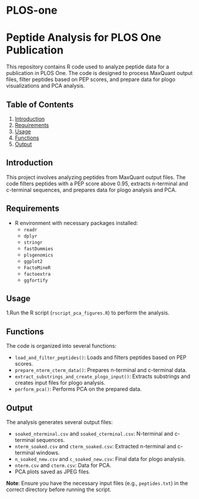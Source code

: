 # PLOS-one
# Peptide Analysis for PLOS One Publication

This repository contains R code used to analyze peptide data for a publication in PLOS One. The code is designed to process MaxQuant output files, filter peptides based on PEP scores, and prepare data for plogo visualizations and PCA analysis.

## Table of Contents

1. [Introduction](#introduction)
2. [Requirements](#requirements)
3. [Usage](#usage)
4. [Functions](#functions)
5. [Output](#output)


## Introduction

This project involves analyzing peptides from MaxQuant output files. The code filters peptides with a PEP score above 0.95, extracts n-terminal and c-terminal sequences, and prepares data for plogo analysis and PCA.

## Requirements

- R environment with necessary packages installed:
  - `readr`
  - `dplyr`
  - `stringr`
  - `fastDummies`
  - `plsgenomics`
  - `ggplot2`
  - `FactoMineR`
  - `factoextra`
  - `ggfortify`

## Usage

1.Run the R script (`rscript_pca_figures.R`) to perform the analysis.

## Functions

The code is organized into several functions:
- `load_and_filter_peptides()`: Loads and filters peptides based on PEP scores.
- `prepare_nterm_cterm_data()`: Prepares n-terminal and c-terminal data.
- `extract_substrings_and_create_plogo_input()`: Extracts substrings and creates input files for plogo analysis.
- `perform_pca()`: Performs PCA on the prepared data.

## Output

The analysis generates several output files:
- `soaked_nterminal.csv` and `soaked_cterminal.csv`: N-terminal and c-terminal sequences.
- `nterm_soaked.csv` and `cterm_soaked.csv`: Extracted n-terminal and c-terminal windows.
- `n_soaked_new.csv` and `c_soaked_new.csv`: Final data for plogo analysis.
- `nterm.csv` and `cterm.csv`: Data for PCA.
- PCA plots saved as JPEG files.

**Note**: Ensure you have the necessary input files (e.g., `peptides.txt`) in the correct directory before running the script.
